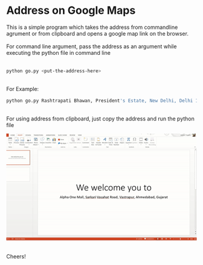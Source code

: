# Address on Google Maps

This is a simple program which takes the address from commandline agrument or from clipboard and opens a google map link on the browser. <br>
<br>
For command line argument, pass the address as an argument while executing the python file in command line<br>
<br>
```bash
python go.py <put-the-address-here>
```

<br>
For Example:
<br>

```bash
python go.py Rashtrapati Bhawan, President's Estate, New Delhi, Delhi 110004
```

<br>
For using address from clipboard, just copy the address and run the python file<br>

![](img/giffy.gif)

<br>
Cheers!
